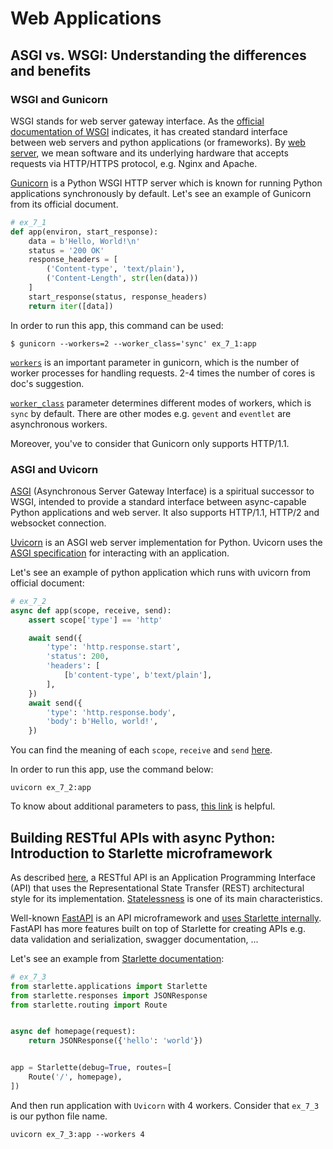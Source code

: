 # Web Applications
## ASGI vs. WSGI: Understanding the differences and benefits
### WSGI and Gunicorn
WSGI stands for web server gateway interface. 
As the [official documentation of WSGI](https://peps.python.org/pep-3333/) indicates,
it has created standard interface between web servers and python applications (or frameworks).
By [web server](https://en.wikipedia.org/wiki/Web_server), 
we mean software and its underlying hardware that accepts requests via HTTP/HTTPS protocol, e.g. Nginx and Apache.

[Gunicorn](https://gunicorn.org/) is a Python WSGI HTTP server 
which is known for running Python applications synchronously by default.
Let's see an example of Gunicorn from its official document.

```python
# ex_7_1
def app(environ, start_response):
    data = b'Hello, World!\n'
    status = '200 OK'
    response_headers = [
        ('Content-type', 'text/plain'),
        ('Content-Length', str(len(data)))
    ]
    start_response(status, response_headers)
    return iter([data])
```

In order to run this app, this command can be used:
```shell
$ gunicorn --workers=2 --worker_class='sync' ex_7_1:app
```

[`workers`](https://docs.gunicorn.org/en/latest/settings.html#workers)
is an important parameter in gunicorn, which is the number of worker processes for handling requests.
2-4 times the number of cores is doc's suggestion.

[`worker_class`](https://docs.gunicorn.org/en/latest/settings.html#worker-class) 
parameter determines different modes of workers, which is `sync` by default.
There are other modes e.g. `gevent` and `eventlet` are  asynchronous workers.

Moreover, you've to consider that Gunicorn only supports HTTP/1.1.

### ASGI and Uvicorn
[ASGI](https://asgi.readthedocs.io/en/latest/) (Asynchronous Server Gateway Interface) is a spiritual successor to WSGI,
intended to provide a standard interface between async-capable Python applications and web server.
It also supports HTTP/1.1, HTTP/2 and websocket connection.

[Uvicorn](https://www.uvicorn.org/) is an ASGI web server implementation for Python.
Uvicorn uses the [ASGI specification](https://asgi.readthedocs.io/en/latest/) for interacting with an application.

Let's see an example of python application which runs with uvicorn from official document:
```python
# ex_7_2
async def app(scope, receive, send):
    assert scope['type'] == 'http'

    await send({
        'type': 'http.response.start',
        'status': 200,
        'headers': [
            [b'content-type', b'text/plain'],
        ],
    })
    await send({
        'type': 'http.response.body',
        'body': b'Hello, world!',
    })
```
You can find the meaning of each `scope`, `receive` and `send` [here](https://www.uvicorn.org/#the-asgi-interface).

In order to run this app, use the command below:
```shell
uvicorn ex_7_2:app
```
To know about additional parameters to pass, [this link](https://www.uvicorn.org/#command-line-options) is helpful.
## Building RESTful APIs with async Python: Introduction to Starlette microframework
As described [here](https://positiwise.com/blog/difference-between-restapi-restful-api),
a RESTful API is an Application Programming Interface (API) 
that uses the Representational State Transfer (REST) architectural style for its implementation. 
[Statelessness](https://aws.amazon.com/what-is/restful-api/#:~:text=discover%20more%20resources.-,Statelessness,-In%20REST%20architecture) 
is one of its main characteristics.

Well-known [FastAPI](https://fastapi.tiangolo.com/) 
is an API microframework and [uses Starlette internally](https://fastapi.tiangolo.com/benchmarks/).
FastAPI has more features built on top of Starlette for creating APIs 
e.g. data validation and serialization, swagger documentation, ...

Let's see an example from [Starlette documentation](https://www.starlette.io/):

```python
# ex_7_3
from starlette.applications import Starlette
from starlette.responses import JSONResponse
from starlette.routing import Route


async def homepage(request):
    return JSONResponse({'hello': 'world'})


app = Starlette(debug=True, routes=[
    Route('/', homepage),
])
```

And then run application with `Uvicorn` with 4 workers. Consider that `ex_7_3` is our python file name.
```shell
uvicorn ex_7_3:app --workers 4
```
